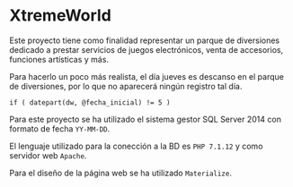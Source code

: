 # XtremeWorld

Este proyecto tiene como finalidad representar un parque de 
diversiones dedicado a prestar servicios de juegos electrónicos, venta de accesorios,
funciones artísticas y más.

Para hacerlo un poco más realista, el día jueves es descanso en el parque de 
diversiones, por lo que no aparecerá ningún registro tal día.

```
if ( datepart(dw, @fecha_inicial) != 5 )
```

Para este proyecto se ha utilizado el sistema gestor SQL Server 2014 con formato de fecha `YY-MM-DD`.

El lenguaje utilizado para la conección a la BD es `PHP 7.1.12`
y como servidor web `Apache`.

Para el diseño de la página web se ha utilizado `Materialize`.




